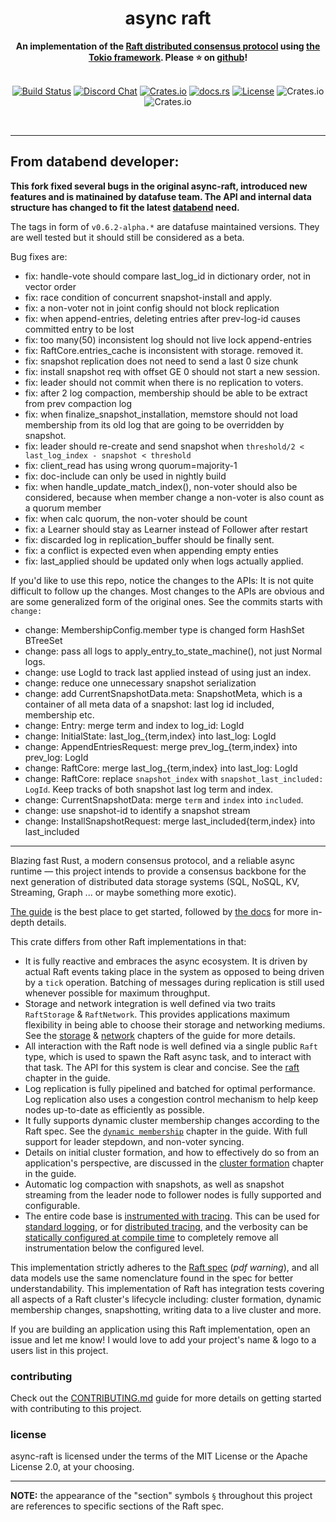 <h1 align="center">async raft</h1>
<div align="center">
    <strong>
        An implementation of the <a href="https://raft.github.io/">Raft distributed consensus protocol</a> using <a href="https://tokio.rs/">the Tokio framework</a>. Please ⭐ on <a href="https://github.com/async-raft/async-raft">github</a>!
    </strong>
</div>
<br/>
<div align="center">

[![Build Status](https://github.com/async-raft/async-raft/workflows/ci/badge.svg?branch=master)](https://github.com/async-raft/async-raft/actions)
[![Discord Chat](https://img.shields.io/discord/845414467234693170?logo=discord&style=flat-square)](https://discord.gg/DYSDaBjwaA)
[![Crates.io](https://img.shields.io/crates/v/async-raft.svg)](https://crates.io/crates/async-raft)
[![docs.rs](https://docs.rs/async-raft/badge.svg)](https://docs.rs/async-raft)
[![License](https://img.shields.io/badge/license-MIT%2FApache--2.0-blue)](LICENSE)
![Crates.io](https://img.shields.io/crates/d/async-raft.svg)
![Crates.io](https://img.shields.io/crates/dv/async-raft.svg)

</div>
<br/>

---


## From databend developer:

**This fork fixed several bugs in the original async-raft, introduced new features
and is matinained by datafuse team. The API and internal data structure has changed
to fit the latest [databend](https://github.com/datafuselabs/databend) need.**

The tags in form of `v0.6.2-alpha.*` are datafuse maintained versions.
They are well tested but it should still be considered as a beta.

Bug fixes are:

- fix: handle-vote should compare last_log_id in dictionary order, not in vector order
- fix: race condition of concurrent snapshot-install and apply.
- fix: a non-voter not in joint config should not block replication
- fix: when append-entries, deleting entries after prev-log-id causes committed entry to be lost
- fix: too many(50) inconsistent log should not live lock append-entries
- fix: RaftCore.entries_cache is inconsistent with storage. removed it.
- fix: snapshot replication does not need to send a last 0 size chunk
- fix: install snapshot req with offset GE 0 should not start a new session.
- fix: leader should not commit when there is no replication to voters.
- fix: after 2 log compaction, membership should be able to be extract from prev compaction log
- fix: when finalize_snapshot_installation, memstore should not load membership from its old log that are going to be overridden by snapshot.
- fix: leader should re-create and send snapshot when `threshold/2 < last_log_index - snapshot < threshold`
- fix: client_read has using wrong quorum=majority-1
- fix: doc-include can only be used in nightly build
- fix: when handle_update_match_index(), non-voter should also be considered, because when member change a non-voter is also count as a quorum member
- fix: when calc quorum, the non-voter should be count
- fix: a Learner should stay as Learner instead of Follower after restart
- fix: discarded log in replication_buffer should be finally sent.
- fix: a conflict is expected even when appending empty enties
- fix: last_applied should be updated only when logs actually applied.

If you'd like to use this repo, notice the changes to the APIs:
It is not quite difficult to follow up the changes.
Most changes to the APIs are obvious and are some generalized form of the original ones.
See the commits starts with `change:`

- change: MembershipConfig.member type is changed form HashSet BTreeSet
- change: pass all logs to apply_entry_to_state_machine(), not just Normal logs.
- change: use LogId to track last applied instead of using just an index.
- change: reduce one unnecessary snapshot serialization
- change: add CurrentSnapshotData.meta: SnapshotMeta, which is a container of all meta data of a snapshot: last log id included, membership etc.
- change: Entry: merge term and index to log_id: LogId
- change: InitialState: last_log_{term,index} into last_log: LogId
- change: AppendEntriesRequest: merge prev_log_{term,index} into prev_log: LogId
- change: RaftCore: merge last_log_{term,index} into last_log: LogId
- change: RaftCore: replace `snapshot_index` with `snapshot_last_included: LogId`. Keep tracks of both snapshot last log term and index.
- change: CurrentSnapshotData: merge `term` and `index` into `included`.
- change: use snapshot-id to identify a snapshot stream
- change: InstallSnapshotRequest: merge last_included{term,index} into last_included



---

Blazing fast Rust, a modern consensus protocol, and a reliable async runtime — this project intends to provide a consensus backbone for the next generation of distributed data storage systems (SQL, NoSQL, KV, Streaming, Graph ... or maybe something more exotic).

[The guide](https://async-raft.github.io/async-raft) is the best place to get started, followed by [the docs](https://docs.rs/async-raft/latest/async_raft/) for more in-depth details.

This crate differs from other Raft implementations in that:
- It is fully reactive and embraces the async ecosystem. It is driven by actual Raft events taking place in the system as opposed to being driven by a `tick` operation. Batching of messages during replication is still used whenever possible for maximum throughput.
- Storage and network integration is well defined via two traits `RaftStorage` & `RaftNetwork`. This provides applications maximum flexibility in being able to choose their storage and networking mediums. See the [storage](https://async-raft.github.io/async-raft/storage.html) & [network](https://async-raft.github.io/async-raft/network.html) chapters of the guide for more details.
- All interaction with the Raft node is well defined via a single public `Raft` type, which is used to spawn the Raft async task, and to interact with that task. The API for this system is clear and concise. See the [raft](https://async-raft.github.io/async-raft/raft.html) chapter in the guide.
- Log replication is fully pipelined and batched for optimal performance. Log replication also uses a congestion control mechanism to help keep nodes up-to-date as efficiently as possible.
- It fully supports dynamic cluster membership changes according to the Raft spec. See the [`dynamic membership`](https://async-raft.github.io/async-raft/dynamic-membership.html) chapter in the guide. With full support for leader stepdown, and non-voter syncing.
- Details on initial cluster formation, and how to effectively do so from an application's perspective, are discussed in the [cluster formation](https://async-raft.github.io/async-raft/cluster-formation.html) chapter in the guide.
- Automatic log compaction with snapshots, as well as snapshot streaming from the leader node to follower nodes is fully supported and configurable.
- The entire code base is [instrumented with tracing](https://docs.rs/tracing/). This can be used for [standard logging](https://docs.rs/tracing/latest/tracing/index.html#log-compatibility), or for [distributed tracing](https://docs.rs/tracing/latest/tracing/index.html#related-crates), and the verbosity can be [statically configured at compile time](https://docs.rs/tracing/latest/tracing/level_filters/index.html) to completely remove all instrumentation below the configured level.

This implementation strictly adheres to the [Raft spec](https://raft.github.io/raft.pdf) (*pdf warning*), and all data models use the same nomenclature found in the spec for better understandability. This implementation of Raft has integration tests covering all aspects of a Raft cluster's lifecycle including: cluster formation, dynamic membership changes, snapshotting, writing data to a live cluster and more.

If you are building an application using this Raft implementation, open an issue and let me know! I would love to add your project's name & logo to a users list in this project.

### contributing
Check out the [CONTRIBUTING.md](https://github.com/async-raft/async-raft/blob/master/CONTRIBUTING.md) guide for more details on getting started with contributing to this project.

### license
async-raft is licensed under the terms of the MIT License or the Apache License 2.0, at your choosing.

----

**NOTE:** the appearance of the "section" symbols `§` throughout this project are references to specific sections of the Raft spec.

